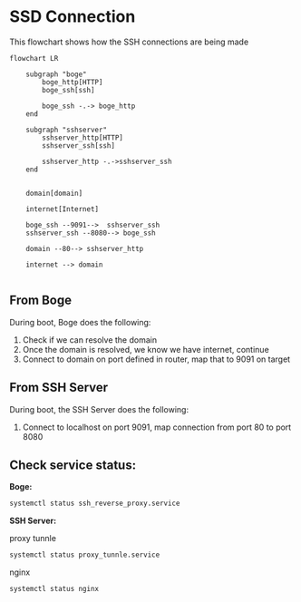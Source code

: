 # SSD Connection

This flowchart shows how the SSH connections are being made


```mermaid
flowchart LR
    
    subgraph "boge"
        boge_http[HTTP]
        boge_ssh[ssh]

        boge_ssh -.-> boge_http
    end

    subgraph "sshserver"
        sshserver_http[HTTP]
        sshserver_ssh[ssh]

        sshserver_http -.->sshserver_ssh
    end


    domain[domain]

    internet[Internet]

    boge_ssh --9091-->  sshserver_ssh
    sshserver_ssh --8080--> boge_ssh

    domain --80--> sshserver_http

    internet --> domain


```

## From Boge

During boot, Boge does the following:

1. Check if we can resolve the domain
2. Once the domain is resolved, we know we have internet, continue
3. Connect to domain on port defined in router, map that to 9091 on target

## From SSH Server

During boot, the SSH Server does the following:

1. Connect to localhost on port 9091, map connection from port 80 to port 8080

## Check service status:

**Boge:**

```sh
systemctl status ssh_reverse_proxy.service
````

**SSH Server:**

proxy tunnle
```sh
systemctl status proxy_tunnle.service
````

nginx
```sh
systemctl status nginx
````